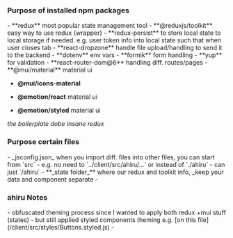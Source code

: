 <h3>Purpose of installed npm packages</h3>  
- **redux** most popular state management tool  
- **@reduxjs/toolkit** easy way to use redux (wrapper)   
- **redux-persist** to store local state to local storage if needed. e.g. user token info into local state such that when user closes tab  
- **react-dropzone** handle file upload/handling to send it to the backend  
- **dotenv** env vars  
- **formik** form handling  
- **yup** for validation  
- **react-router-dom@6** handling diff. routes/pages  
- **@mui/material** material ui  

  - **@mui/icons-material**   

- **@emotion/react** material ui  

- **@emotion/styled** material ui  

_the boilerplate dobe insane redux_  

<h3>Purpose certain files</h3>  
- _jsconfig.json_ when you import diff. files into other files, you can start from `src`  
  - e.g. no need to `../client/src/ahiru/...` or instead of `./ahiru`  
  - can just `/ahiru`  
- **_state folder_** where our redux and toolkit info, _keep your data and component separate  
-   
<h3>ahiru Notes</h3>  
- obfuscated theming process since I wanted to apply both redux +mui stuff (states)  
  - but still applied styled components theming e.g. [on this file](/client/src/styles/Buttons.styled.js)
  - 

